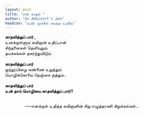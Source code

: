 ```yaml
---
layout: post
title: "என் காதல் "
author: "An Ambivert's pen"
headcon: "உயிர் மூச்சில் கலந்த உறவே"
---
```


**காதலித்துப் பார் ,**<br>
உனக்குள்ளும் கவிஞன் உதிப்பான்<br>
சிந்தனைகள் தெளிவுறும்<br>
தயக்கங்கள் தகர்ந்துவிடும்.<br><br>
**காதலித்துப் பார்**<br>
ஒற்றுப்பிழை கண்ணை உறுத்தும்<br>
மொழிக்கொலை நெஞ்சை குத்தும்..<br><br>
**காதலித்துப் பார்**<br>
**உன் தாய் மொழியை காதலித்துப் பார்!!**<br><br>

<center>—–எனக்குள் உதித்த கவிஞனின் சிறு எழுத்தாணி கிறுக்கல்கள்…</center>

